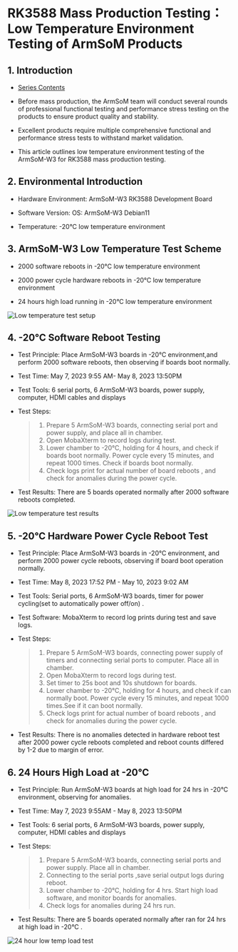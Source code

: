 # RK3588 Mass Production Testing：Low Temperature Environment Testing of ArmSoM Products 

## 1. Introduction

- [ Series Contents](https://blog.csdn.net/nb124667390/article/details/130725546)

- Before mass production, the ArmSoM team will conduct several rounds of professional functional testing and performance stress testing on the products to ensure product quality and stability.

- Excellent products require multiple comprehensive functional and performance stress tests to withstand market validation.
- This article outlines low temperature environment testing of the ArmSoM-W3 for RK3588 mass production testing.

## 2. Environmental Introduction

- Hardware Environment: 
ArmSoM-W3 RK3588 Development Board

- Software Version:
OS: ArmSoM-W3 Debian11 

- Temperature:
-20°C low temperature environment

## 3. ArmSoM-W3 Low Temperature Test Scheme

- 2000 software reboots in -20°C low temperature environment

- 2000 power cycle hardware reboots in -20°C   low temperature environment 

- 24 hours high load running in -20°C  low temperature environment


![Low temperature test setup](https://github.com/ArmSoM/Embedded-Technology-Blog/blob/main/image/armsom-test/Low-temperature-test-setup.jpeg#pic_left=500x)

## 4. -20°C Software Reboot Testing

- Test Principle: Place ArmSoM-W3 boards in -20°C environment,and perform 2000 software reboots, then observing if boards boot normally.

- Test Time: May 7, 2023 9:55 AM- May 8, 2023 13:50PM

- Test Tools: 6 serial ports, 6 ArmSoM-W3 boards, power supply, computer, HDMI cables and displays

- Test Steps:

	> 1. Prepare 5 ArmSoM-W3 boards, connecting serial port and power supply, and place all in chamber.
	> 2. Open MobaXterm to record logs during test.
	> 3. Lower chamber to -20°C, holding for 4 hours, and check if boards boot normally. Power cycle every 15 minutes, and repeat 1000 times. Check if boards boot normally.
	> 4. Check logs print for actual number of board reboots , and check for anomalies during the power cycle.
	
- Test Results: There are  5 boards operated normally after  2000 software reboots completed.

![Low temperature test results](https://github.com/ArmSoM/Embedded-Technology-Blog/blob/main/image/armsom-test/Low-temperature-test-results.jpeg#pic_left=600x)

## 5. -20°C Hardware Power Cycle Reboot Test 

- Test Principle: Place ArmSoM-W3 boards in -20°C environment, and perform 2000 power cycle reboots, observing if board boot operation normally.

- Test Time: May 8, 2023 17:52 PM - May 10, 2023 9:02 AM  

- Test Tools: Serial ports, 6 ArmSoM-W3 boards, timer for power cycling(set to automatically power off/on) .

- Test Software: MobaXterm to record log prints during test and save logs.

- Test Steps:

	> 1. Prepare 5 ArmSoM-W3 boards, connecting power supply of timers and connecting serial ports to computer. Place all in chamber. 
	> 2. Open MobaXterm to record logs during test.
	> 3. Set timer to 25s boot and 10s shutdown for boards.
	> 4. Lower chamber to -20°C, holding for 4 hours, and check if can normally boot. Power cycle every 15 minutes, and repeat 1000 times.See if it can boot normally.
	> 5. Check logs print for actual number of board reboots , and check for anomalies during the power cycle.
	
- Test Results: There is no anomalies detected in hardware reboot test after 2000 power cycle reboots completed and reboot counts differed by 1-2 due to margin of error.

## 6. 24 Hours High Load at -20°C 

- Test Principle: Run ArmSoM-W3 boards at high load for 24 hrs in -20°C environment, observing for anomalies.

- Test Time: May 7, 2023 9:55AM - May 8, 2023 13:50PM  

- Test Tools: 6 serial ports, 6 ArmSoM-W3 boards, power supply, computer, HDMI cables and displays

- Test Steps:

	> 1. Prepare 5 ArmSoM-W3 boards, connecting serial ports and power supply. Place all in chamber.
	> 2. Connecting to the serial ports ,save serial output logs during reboot.
	> 3. Lower chamber to -20°C, holding for 4 hrs. Start high load software, and monitor boards for anomalies.
	> 4. Check logs for anomalies during 24 hrs run.
	
- Test Results: There are  5 boards operated normally after ran for 24 hrs at high load in -20°C .

![24 hour low temp load test](https://github.com/ArmSoM/Embedded-Technology-Blog/blob/main/image/armsom-test/Low-temperature-test-24h.jpeg#pic_left=600x)